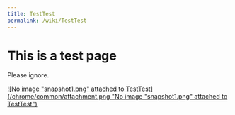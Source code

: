 ```yaml
---
title: TestTest
permalink: /wiki/TestTest
---
```


This is a test page
===================

Please ignore.

[![No image "snapshot1.png" attached to TestTest](/chrome/common/attachment.png "No image "snapshot1.png" attached to TestTest")](/attachment/wiki/TestTest/snapshot1.png)

